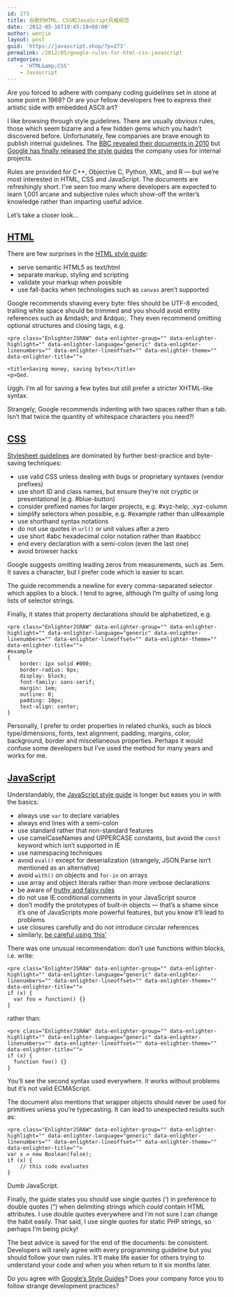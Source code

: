 ```yaml
---
id: 273
title: 谷歌的HTML、CSS和JavaScript风格规范
date: '2012-05-16T19:45:18+08:00'
author: wenjie
layout: post
guid: 'https://javascript.shop/?p=273'
permalink: /2012/05/google-rules-for-html-css-javascript
categories:
    - 'HTML&amp;CSS'
    - Javascript
---
```


Are you forced to adhere with company coding guidelines set in stone at some point in 1969? Or are your fellow developers free to express their artistic side with embedded ASCII art?

I like browsing through style guidelines. There are usually obvious rules, those which seem bizarre and a few hidden gems which you hadn’t discovered before. Unfortunately, few companies are brave enough to publish internal guidelines. The [BBC revealed their documents in 2010](http://www.sitepoint.com/bbc-css-coding-standards/) but [Google has finally released the style guides](https://code.google.com/p/google-styleguide/) the company uses for internal projects.

Rules are provided for C++, Objective C, Python, XML, and R — but we’re most interested in HTML, CSS and JavaScript. The documents are refreshingly short. I’ve seen too many where developers are expected to learn 1,001 arcane and subjective rules which show-off the writer’s knowledge rather than imparting useful advice.

Let’s take a closer look…

## [HTML](http://google-styleguide.googlecode.com/svn/trunk/htmlcssguide.xml)

There are few surprises in the [HTML style guide](http://google-styleguide.googlecode.com/svn/trunk/htmlcssguide.xml):

- serve semantic HTML5 as text/html
- separate markup, styling and scripting
- validate your markup when possible
- use fall-backs when technologies such as `canvas` aren’t supported

Google recommends shaving every byte: files should be UTF-8 encoded, trailing white space should be trimmed and you should avoid entity references such as &amp;mdash; and &amp;rdquo;. They even recommend omitting optional structures and closing tags, e.g.

```
<pre class="EnlighterJSRAW" data-enlighter-group="" data-enlighter-highlight="" data-enlighter-language="generic" data-enlighter-linenumbers="" data-enlighter-lineoffset="" data-enlighter-theme="" data-enlighter-title="">

<title>Saving money, saving bytes</title>
<p>Qed.
```

Uggh. I’m all for saving a few bytes but still prefer a stricter XHTML-like syntax.

Strangely, Google recommends indenting with two spaces rather than a tab. Isn’t that twice the quantity of whitespace characters you need?!

## [CSS](http://google-styleguide.googlecode.com/svn/trunk/htmlcssguide.xml#CSS_Style_Rules)

[Stylesheet guidelines](http://google-styleguide.googlecode.com/svn/trunk/htmlcssguide.xml#CSS_Style_Rules) are dominated by further best-practice and byte-saving techniques:

- use valid CSS unless dealing with bugs or proprietary syntaxes (vendor prefixes)
- use short ID and class names, but ensure they’re not cryptic or presentational (e.g. #blue-button)
- consider prefixed names for larger projects, e.g. #xyz-help, .xyz-column
- simplify selectors when possible, e.g. #example rather than ul#example
- use shorthand syntax notations
- do not use quotes in `url()` or unit values after a zero
- use short #abc hexadecimal color notation rather than #aabbcc
- end every declaration with a semi-colon (even the last one)
- avoid browser hacks

Google suggests omitting leading zeros from measurements, such as .5em. It saves a character, but I prefer code which is easier to scan.

The guide recommends a newline for every comma-separated selector which applies to a block. I tend to agree, although I’m guilty of using long lists of selector strings.

Finally, it states that property declarations should be alphabetized, e.g.

```
<pre class="EnlighterJSRAW" data-enlighter-group="" data-enlighter-highlight="" data-enlighter-language="generic" data-enlighter-linenumbers="" data-enlighter-lineoffset="" data-enlighter-theme="" data-enlighter-title="">
#example
{
	border: 1px solid #000;
	border-radius: 6px;
	display: block;
	font-family: sans-serif;
	margin: 1em;
	outline: 0;
	padding: 10px;
	text-align: center;
}
```

Personally, I prefer to order properties in related chunks, such as block type/dimensions, fonts, text alignment, padding, margins, color, background, border and miscellaneous properties. Perhaps it would confuse some developers but I’ve used the method for many years and works for me.

## [JavaScript](http://google-styleguide.googlecode.com/svn/trunk/javascriptguide.xml)

Understandably, the [JavaScript style guide](http://google-styleguide.googlecode.com/svn/trunk/javascriptguide.xml) is longer but eases you in with the basics:

- always use `var` to declare variables
- always end lines with a semi-colon
- use standard rather that non-standard features
- use camelCaseNames and UPPERCASE constants, but avoid the `const` keyword which isn’t supported in IE
- use namespacing techniques
- avoid `eval()` except for deserialization (strangely, JSON.Parse isn’t mentioned as an alternative)
- avoid `with()` on objects and `for-in` on arrays
- use array and object literals rather than more verbose declarations
- be aware of [truthy and falsy rules](http://www.sitepoint.com/javascript-truthy-falsy/)
- do not use IE conditional comments in your JavaScript source
- don’t modify the prototypes of built-in objects — that’s a shame since it’s one of JavaScripts more powerful features, but you know it’ll lead to problems
- use closures carefully and do not introduce circular references
- similarly, [be careful using ‘this’](http://www.sitepoint.com/javascript-this-gotchas/)

There was one unusual recommendation: don’t use functions within blocks, i.e. write:

```
<pre class="EnlighterJSRAW" data-enlighter-group="" data-enlighter-highlight="" data-enlighter-language="generic" data-enlighter-linenumbers="" data-enlighter-lineoffset="" data-enlighter-theme="" data-enlighter-title="">
if (x) {
  var foo = function() {}
}
```

rather than:

```
<pre class="EnlighterJSRAW" data-enlighter-group="" data-enlighter-highlight="" data-enlighter-language="generic" data-enlighter-linenumbers="" data-enlighter-lineoffset="" data-enlighter-theme="" data-enlighter-title="">
if (x) {
  function foo() {}
}
```

You’ll see the second syntax used everywhere. It works without problems but it’s not valid ECMAScript.

The document also mentions that wrapper objects should never be used for primitives unless you’re typecasting. It can lead to unexpected results such as:

```
<pre class="EnlighterJSRAW" data-enlighter-group="" data-enlighter-highlight="" data-enlighter-language="generic" data-enlighter-linenumbers="" data-enlighter-lineoffset="" data-enlighter-theme="" data-enlighter-title="">
var x = new Boolean(false);
if (x) {
	// this code evaluates
}
```

Dumb JavaScript.

Finally, the guide states you should use single quotes (‘) in preference to double quotes (“) when delimiting strings which *could* contain HTML attributes. I use double quotes everywhere and I’m not sure I can change the habit easily. That said, I use single quotes for static PHP strings, so perhaps I’m being picky!

The best advice is saved for the end of the documents: be consistent. Developers will rarely agree with every programming guideline but you should follow your own rules. It’ll make life easier for others trying to understand your code and when you when return to it six months later.

Do you agree with [Google’s Style Guides](https://code.google.com/p/google-styleguide/)? Does your company force you to follow strange development practices?